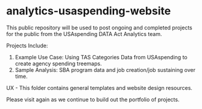 # analytics-usaspending-website
This public repository will be used to post ongoing and completed projects for the public
from the USAspending DATA Act Analytics team.

 Projects Include:
 1. Example Use Case: Using TAS Categories Data from USAspending to create agency 
    spending treemaps.
 2. Sample Analysis: SBA program data and job creation/job sustaining over time.

UX - This folder contains general templates and website design resources.

Please visit again as we continue to build out the portfolio of projects.
